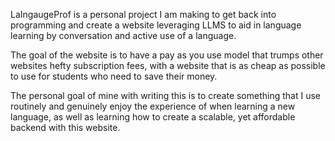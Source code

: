 LaIngaugeProf is a personal project I am making to get back into programming and create a website leveraging LLMS to aid in language learning by conversation and active use of a language.

The goal of the website is to have a pay as you use model that trumps other websites hefty subscription fees, with a website that is as cheap as possible to use for students who need to save their money.

The personal goal of mine with writing this is to create something that I use routinely and genuinely enjoy the experience of when learning a new language, as well as learning how to create a scalable, yet affordable backend with this website. 


